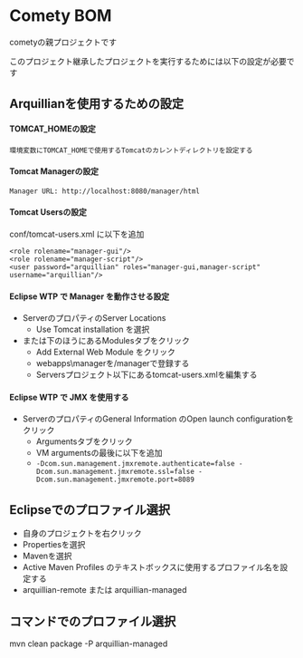 # Comety BOM

cometyの親プロジェクトです

このプロジェクト継承したプロジェクトを実行するためには以下の設定が必要です

## Arquillianを使用するための設定

#### TOMCAT_HOMEの設定

    環境変数にTOMCAT_HOMEで使用するTomcatのカレントディレクトリを設定する

#### Tomcat Managerの設定
  
	Manager URL: http://localhost:8080/manager/html

#### Tomcat Usersの設定

conf/tomcat-users.xml に以下を追加
  
    <role rolename="manager-gui"/>
    <role rolename="manager-script"/>
    <user password="arquillian" roles="manager-gui,manager-script" username="arquillian"/>
  
#### Eclipse WTP で Manager を動作させる設定
* ServerのプロパティのServer Locations
  * Use Tomcat installation を選択
* または下のほうにあるModulesタブをクリック
  * Add External Web Module をクリック
  * webapps\managerを/managerで登録する
  * Serversプロジェクト以下にあるtomcat-users.xmlを編集する
      
#### Eclipse WTP で JMX を使用する
* ServerのプロパティのGeneral Information のOpen launch configurationをクリック
  * Argumentsタブをクリック
  * VM argumentsの最後に以下を追加
  * `-Dcom.sun.management.jmxremote.authenticate=false -Dcom.sun.management.jmxremote.ssl=false -Dcom.sun.management.jmxremote.port=8089`
  
## Eclipseでのプロファイル選択

* 自身のプロジェクトを右クリック
* Propertiesを選択
* Mavenを選択
* Active Maven Profiles のテキストボックスに使用するプロファイル名を設定する
* arquillian-remote または arquillian-managed

## コマンドでのプロファイル選択
mvn clean package -P arquillian-managed

 